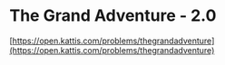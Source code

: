 # The Grand Adventure - 2.0

[https://open.kattis.com/problems/thegrandadventure](https://open.kattis.com/problems/thegrandadventure)
